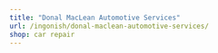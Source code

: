 ```yaml
---
title: "Donal MacLean Automotive Services"
url: /ingonish/donal-maclean-automotive-services/
shop: car repair
---
```

